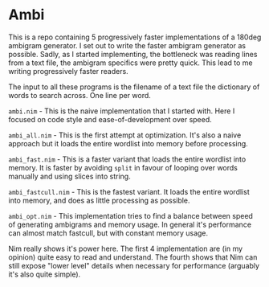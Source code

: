 Ambi
=======

This is a repo containing 5 progressively faster implementations of a 180deg ambigram generator. I set out to write the faster ambigram generator as possible. Sadly, as I started implementing, the bottleneck was reading lines from a text file, the ambigram specifics were pretty quick. This lead to me writing progressively faster readers. 

The input to all these programs is the filename of a text file the dictionary of words to search across. One line per word.

`ambi.nim` - This is the naive implementation that I started with. Here I focused on code style and ease-of-development over speed.

`ambi_all.nim` - This is the first attempt at optimization. It's also a naive approach but it loads the entire wordlist into memory before processing.

`ambi_fast.nim` - This is a faster variant that loads the entire wordlist into memory. It is faster by avoiding `split` in favour of looping over words manually and using slices into string.

`ambi_fastcull.nim` - This is the fastest variant. It loads the entire wordlist into memory, and does as little processing as possible.

`ambi_opt.nim` - This implementation tries to find a balance between speed of generating ambigrams and memory usage. In general it's performance can almost match fastcull, but with constant memory usage.

Nim really shows it's power here. The first 4 implementation are (in my opinion) quite easy to read and understand. The fourth shows that Nim can still expose "lower level" details when necessary for performance (arguably it's also quite simple).
